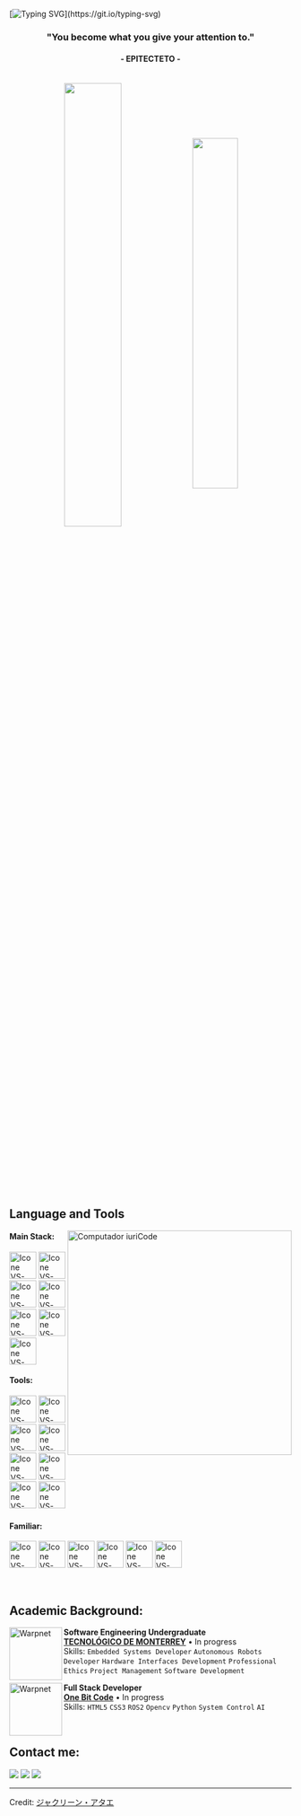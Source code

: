 [![Typing SVG](https://readme-typing-svg.herokuapp.com?color=FF3670&size=35&center=true&vCenter=true&width=1000&lines=Welcome+to+my+GitHub+profile!;My+name+is+Jorge+(Mr.kokas);I'm+Software+Engineering+Student)](https://git.io/typing-svg)

<h3 align="center">"You become what you give your attention to."</h3>
<h4 align="center">- EPITECTETO -</h4>

<br>

<div align="center" style="margin-bottom:200px">
 <img width=45% align="center" src="https://github-readme-stats.vercel.app/api?username=KOKAS-3o14TOS&theme=radical&show_icons=true" />
 <img width=40% align="center" src="https://github-readme-stats.vercel.app/api/top-langs/?username=KOKAS-3o14TOS&layout=compact&theme=radical" />
</div>


<br>

## Language and Tools

<img src="https://raw.githubusercontent.com/MicaelliMedeiros/micaellimedeiros/master/image/computer-illustration.png" min-width="400px" max-width="400px" width="400px" align="right" alt="Computador iuriCode">

#### Main Stack:
  [<img height="48px" width="48px" alt="Icone VS-Code" src="https://skillicons.dev/icons?i=html"/>](https://developer.mozilla.org/en-US/docs/Web/HTML)
  [<img height="48px" width="48px" alt="Icone VS-Code" src="https://skillicons.dev/icons?i=css"/>](https://developer.mozilla.org/en-US/docs/Web/CSS)
  [<img height="48px" width="48px" alt="Icone VS-Code" src="https://skillicons.dev/icons?i=py"/>](https://www.python.org/)
  [<img height="48px" width="48px" alt="Icone VS-Code" src="https://skillicons.dev/icons?i=cs"/>](https://dotnet.microsoft.com/es-es/languages/csharp)
  [<img height="48px" width="48px" alt="Icone VS-Code" src="https://skillicons.dev/icons?i=cpp"/>](https://react.dev/)
  [<img height="48px" width="48px" alt="Icone VS-Code" src="https://skillicons.dev/icons?i=c"/>](https://cplusplus.com/)
  [<img height="48px" width="48px" alt="Icone VS-Code" src="https://skillicons.dev/icons?i=matlab"/>](https://la.mathworks.com/products/matlab.html)

#### Tools:

  [<img height="48px" width="48px" alt="Icone VS-Code" src="https://skillicons.dev/icons?i=figma"/>](https://www.figma.com/)
  [<img height="48px" width="48px" alt="Icone VS-Code" src="https://skillicons.dev/icons?i=vscode"/>](https://code.visualstudio.com/)
  [<img height="48px" width="48px" alt="Icone VS-Code" src="https://skillicons.dev/icons?i=github"/>](https://github.com/)
  [<img height="48px" width="48px" alt="Icone VS-Code" src="https://skillicons.dev/icons?i=unity"/>](https://unity.com/en)
  [<img height="48px" width="48px" alt="Icone VS-Code" src="https://skillicons.dev/icons?i=ubuntu"/>](https://ubuntu.com/)
  [<img height="48px" width="48px" alt="Icone VS-Code" src="https://skillicons.dev/icons?i=raspberrypi"/>](https://www.raspberrypi.com/)
  [<img height="48px" width="48px" alt="Icone VS-Code" src="https://skillicons.dev/icons?i=ros"/>](https://docs.ros.org/en/foxy/index.html)
  [<img height="48px" width="48px" alt="Icone VS-Code" src="https://skillicons.dev/icons?i=tensorflow"/>](https://www.tensorflow.org/?hl=en)


 #### Familiar:
  [<img height="48px" width="48px" alt="Icone VS-Code" src="https://skillicons.dev/icons?i=androidstudio"/>](https://developer.android.com/studio?hl=es-419)
  [<img height="48px" width="48px" alt="Icone VS-Code" src="https://skillicons.dev/icons?i=bash"/>](https://www.hostinger.mx/tutoriales/bash-script-linux)
  [<img height="48px" width="48px" alt="Icone VS-Code" src="https://skillicons.dev/icons?i=mysql"/>](https://www.mysql.com/)
  [<img height="48px" width="48px" alt="Icone VS-Code" src="https://skillicons.dev/icons?i=flask"/>](https://flask.palletsprojects.com/en/3.0.x/)
  [<img height="48px" width="48px" alt="Icone VS-Code" src="https://skillicons.dev/icons?i=grafana"/>](https://grafana.com/)
  [<img height="48px" width="48px" alt="Icone VS-Code" src="https://skillicons.dev/icons?i=blender"/>](https://blender.com/)

<br>

## Academic Background:

[<img align="left" height="94px" width="94px" alt="Warpnet" src="https://imgs.search.brave.com/tCtED9PofXwPs6v3k6YjNqe0ymH1BAw2Pjs7UEwZOSc/rs:fit:860:0:0/g:ce/aHR0cHM6Ly9kM25q/amNiaGJvamJvdC5j/bG91ZGZyb250Lm5l/dC9hcGkvdXRpbGl0/aWVzL3YxL2ltYWdl/cHJveHkvaHR0cHM6/Ly9jb3Vyc2VyYS11/bml2ZXJzaXR5LWFz/c2V0cy5zMy5hbWF6/b25hd3MuY29tL2Zj/LzYzYTM3MDg3ZWYx/MWU1ODFiOGViMzQy/OWRlZTJlNy9sb2dv/X3RlY18zNjB4MzYw/X2JsYW5jby1zb2Jy/ZS1henVsLnBuZz9h/dXRvPWZvcm1hdCxj/b21wcmVzcyZkcHI9/MSZ3PTE4MCZoPTE4/MA"/>](https://www.uninter.com/)
**Software Engineering Undergraduate** \
[**TECNOLÓGICO DE MONTERREY**](https://tec.mx/en)  • In progress\
Skills: `Embedded Systems Developer` `Autonomous Robots Developer` `Hardware Interfaces Development` `Professional Ethics` `Project Management` `Software Development` 

[<img align="left" height="94px" width="94px" alt="Warpnet" src="https://yt3.googleusercontent.com/rObOEbK1sg50-EG5bF6XWqtUMS5FHsFMA5bOl50UwrXnezjLqovTdtPK6Ql9V-4jGkasyOXs1g=s900-c-k-c0x00ffffff-no-rj"/>](https://www.onebitcode.com/)
**Full Stack Developer** \
[**One Bit Code**](https://www.onebitcode.com/) • In progress \
Skills: `HTML5` `CSS3` `ROS2` `Opencv` `Python` `System Control` `AI` 

<br>

## Contact me:
<div>
<a href="https://www.instagram.com/jorgemtz_kokas/" target="_blank"><img loading="lazy" src="https://img.shields.io/badge/-Instagram-%23E4405F?style=for-the-badge&logo=instagram&logoColor=white" target="_blank"></a>
<a href = "mailto: kokaslocas123@gmail.com"><img loading="lazy" src="https://img.shields.io/badge/Gmail-D14836?style=for-the-badge&logo=gmail&logoColor=white" target="_blank"></a>
<a href="https://www.linkedin.com/in/jorgemtzlpz/" target="_blank"><img loading="lazy" src="https://img.shields.io/badge/-LinkedIn-%230077B5?style=for-the-badge&logo=linkedin&logoColor=white" target="_blank"></a>   
</div>


------
Credit: [ジャクリーン・アタエ](https://github.com/jacquelineatae)
